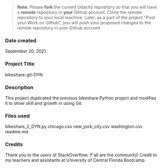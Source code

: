 >**Note**: Please **fork** the current Udacity repository so that you will have a **remote** repository in **your** Github account. Clone the remote repository to your local machine. Later, as a part of the project "Post your Work on Github", you will push your proposed changes to the remote repository in your Github account.

### Date created
September 20, 2021

### Project Title
bikeshare-git-DYN

### Description
This project duplicated the previous bikeshare Python project and modifies it to show skill and growth in using Git.

### Files used
bikeshare_2_DYN.py
chicago.csv
new_york_city.csv
washington.csv
readme.md

### Credits
Thank you to the users of StackOverflow. Y'all are the community!
Credit to my teachers and assistants at University of Central Florida Bootcamp.

